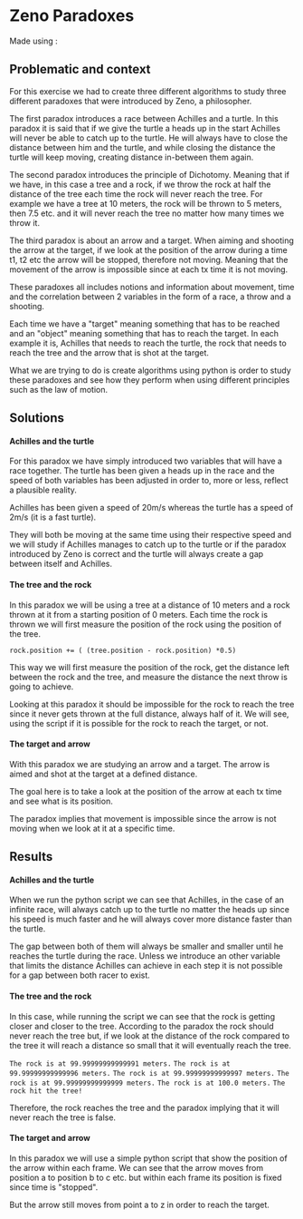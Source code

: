 
# Zeno Paradoxes

Made using : 


## Problematic and context

For this exercise we had to create three different algorithms to study three different paradoxes that were introduced by Zeno, a philosopher. 

The first paradox introduces a race between Achilles and a turtle. In this paradox it is said that if we give the turtle a heads up in the start Achilles will never be able to catch up to the turtle. He will always have to close the distance between him and the turtle, and while closing the distance the turtle will keep moving, creating distance in-between them again. 

The second paradox introduces the principle of Dichotomy. Meaning that if we have, in this case a tree and a rock, if we throw the rock at half the distance of the tree each time the rock will never reach the tree. For example we have a tree at 10 meters, the rock will be thrown to 5 meters, then 7.5 etc. and it will never reach the tree no matter how many times we throw it. 

The third paradox is about an arrow and a target. When aiming and shooting the arrow at the target, if we look at the position of the arrow during a time t1, t2 etc the arrow will be stopped, therefore not moving. Meaning that the movement of the arrow is impossible since at each tx time it is not moving.

These paradoxes all includes notions and information about movement, time and the correlation between 2 variables in the form of a race, a throw and a shooting. 

Each time we have a "target" meaning something that has to be reached and an "object" meaning something that has to reach the target. In each example it is, Achilles that needs to reach the turtle, the rock that needs to reach the tree and the arrow that is shot at the target. 

What we are trying to do is create algorithms using python is order to study these paradoxes and see how they perform when using different principles such as the law of motion. 

## Solutions

#### Achilles and the turtle
For this paradox we have simply introduced two variables that will have a race together. The turtle has been given a heads up in the race and the speed of both variables has been adjusted in order to, more or less, reflect a plausible reality. 

Achilles has been given a speed of 20m/s whereas the turtle has a speed of 2m/s (it is a fast turtle). 

They will both be moving at the same time using their respective speed and we will study if Achilles manages to catch up to the turtle or if the paradox introduced by Zeno is correct and the turtle will always create a gap between itself and Achilles. 

#### The tree and the rock
In this paradox we will be using a tree at a distance of 10 meters and a rock thrown at it from a starting position of 0 meters. Each time the rock is thrown we will first measure the position of the rock using the position of the tree. 

`rock.position += ( (tree.position - rock.position) *0.5)`

This way we will first measure the position of the rock, get the distance left between the rock and the tree, and measure the distance the next throw is going to achieve. 

Looking at this paradox it should be impossible for the rock to reach the tree since it never gets thrown at the full distance, always half of it. We will see, using the script if it is possible for the rock to reach the target, or not. 

#### The target and arrow
With this paradox we are studying an arrow and a target. The arrow is aimed and shot at the target at a defined distance. 

The goal here is to take a look at the position of the arrow at each tx time and see what is its position.

The paradox implies that movement is impossible since the arrow is not moving when we look at it at a specific time. 

## Results 

#### Achilles and the turtle
When we run the python script we can see that Achilles, in the case of an infinite race, will always catch up to the turtle no matter the heads up since his speed is much faster and he will always cover more distance faster than the turtle. 

The gap between both of them will always be smaller and smaller until he reaches the turtle during the race. Unless we introduce an other variable that limits the distance Achilles can achieve in each step it is not possible for a gap between both racer to exist. 

#### The tree and the rock
In this case, while running the script we can see that the rock is getting closer and closer to the tree. According to the paradox the rock should never reach the tree but, if we look at the distance of the rock compared to the tree it will reach a distance so small that it will eventually reach the tree. 

`The rock is at 99.99999999999991 meters.`
`The rock is at 99.99999999999996 meters.`
`The rock is at 99.99999999999997 meters.`
`The rock is at 99.99999999999999 meters.`
`The rock is at 100.0 meters.`
`The rock hit the tree!`

Therefore, the rock reaches the tree and the paradox implying that it will never reach the tree is false. 

#### The target and arrow
 In this paradox we will use a simple python script that show the position of the arrow within each frame. We can see that the arrow moves from position a to position b to c etc. but within each frame its position is fixed since time is "stopped". 

But the arrow still moves from point a to z in order to reach the target. 
